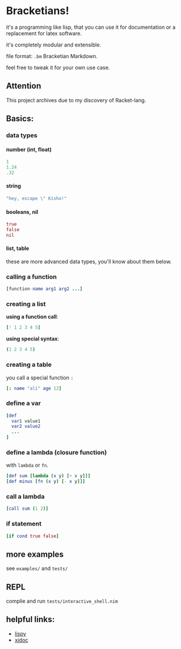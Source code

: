 # Bracketians!
it's a programming like lisp, that you can use it for documentation or a replacement for latex software.

it's completely modular and extensible.

file format: `.bm` Bracketian Markdown.

feel free to tweak it for your own use case.

## Attention
This project archives due to my discovery of Racket-lang.

## Basics:

### data types
#### number (int, float)
```nim
1
1.24
.32
```

#### string
```nim
"hey, escape \" Kisho!"
```

#### booleans, nil
```nim
true
false
nil
```

#### list, table
these are more advanced data types, you'll know about them below. 

### calling a function
```nim
[function-name arg1 arg2 ...]
```

### creating a list

**using a function call**:
```nim
[! 1 2 3 4 5]
```

**using special syntax**:
```nim
(1 2 3 4 5)
```

### creating a table
you call a special function `:`
```nim
[: name "ali" age 12]
```

### define a var
```nim
[def 
  var1 value1
  var2 value2 
  ... 
]
```

### define a lambda (closure function)
with `lambda` or `fn`.

```nim
[def sum [lambda (x y) [+ x y]]]
[def minus [fn (x y) [- x y]]]
```

### call a lambda
```nim
[call sum (1 2)]
```

### if statement
```nim
[if cond true false]
```

## more examples
see `examples/` and `tests/`

## REPL
complie and run `tests/interactive_shell.nim`

## helpful links:
* [lispy](https://norvig.com/lispy.html)
* [xidoc](https://github.com/xigoi/xidoc)
